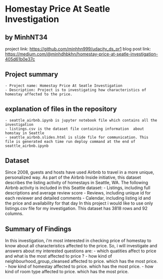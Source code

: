 # Homestay Price At Seatle Investigation
## by MinhNT34

project link: https://github.com/minhhn999/udacity_ds_pr1
blog post link: https://medium.com/@minhdhbkhn/homestay-price-at-seatle-investigation-405d61b0e37c

## Project summary

    - Project name: Homestay Price At Seatle Investigation
    - Description: Project is to investigating how characteristics of homestay affected to the price.

## explanation of files in the repository

    - seattle_airbnb.ipynb is jupyter notebook file which contains all the investigation
    - listings.csv is the dataset file containing information  about homstay in Seattle
    - seattle_airbnb.slides.html is slide file for communication. This file is generated each time run deploy command at the end of seattle_airbnb.ipynb

## Dataset

Since 2008, guests and hosts have used Airbnb to travel in a more unique, personalized way. As part of the Airbnb Inside initiative, this dataset describes the listing activity of homestays in Seattle, WA. The following Airbnb activity is included in this Seattle dataset:
    - Listings, including full descriptions and average review score
    - Reviews, including unique id for each reviewer and detailed comments
    - Calendar, including listing id and the price and availability for that day
In this project i would like to use only listings.csv file for my investigation. This dataset has 3818 rows and 92 columns.


## Summary of Findings

In this investigation, i'm most interested in checking price of homestay to know about all characteristics affected to the price. So, i will investigate and answers about my interested questions are:
    - which quatities affect to price and what is the most affected to price ?
    - how kind of neighbourhood_group_cleansed affected to price. which has the most price.
    - how kind of homestay affected to price. which has the most price.
    - how kind of room type affected to price. which has the most price.